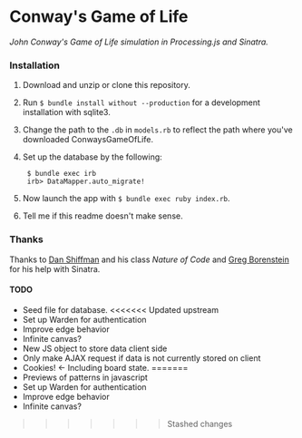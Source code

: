 # Conway's Game of Life 
*John Conway's Game of Life simulation in Processing.js and Sinatra.*

### Installation
1. Download and unzip or clone this repository.
2. Run `$ bundle install without --production` for a development installation with sqlite3.
3. Change the path to the `.db` in `models.rb` to reflect the path where you've downloaded ConwaysGameOfLife.
4. Set up the database by the following:

        $ bundle exec irb
        irb> DataMapper.auto_migrate!

5. Now launch the app with `$ bundle exec ruby index.rb`.
6. Tell me if this readme doesn't make sense.

### Thanks
Thanks to [Dan Shiffman](https://github.com/shiffman) and his class _Nature of Code_ and [Greg Borenstein](https://github.com/atduskgreg)
for his help with Sinatra.

#### TODO
- Seed file for database.
<<<<<<< Updated upstream
- Set up Warden for authentication
- Improve edge behavior
- Infinite canvas?
- New JS object to store data client side
- Only make AJAX request if data is not currently stored on client
- Cookies! <- Including board state.
=======
- Previews of patterns in javascript
- Set up Warden for authentication
- Improve edge behavior
- Infinite canvas?
>>>>>>> Stashed changes

